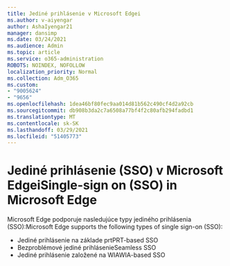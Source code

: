 ```yaml
---
title: Jediné prihlásenie v Microsoft Edgei
ms.author: v-aiyengar
author: AshaIyengar21
manager: dansimp
ms.date: 03/24/2021
ms.audience: Admin
ms.topic: article
ms.service: o365-administration
ROBOTS: NOINDEX, NOFOLLOW
localization_priority: Normal
ms.collection: Adm_O365
ms.custom:
- "9005624"
- "9656"
ms.openlocfilehash: 1dea46bf80fec9aa014d81b562c490cf4d2a92cb
ms.sourcegitcommit: db908b3da2c7a6508a77bf4f2c80afb294fadbd1
ms.translationtype: MT
ms.contentlocale: sk-SK
ms.lasthandoff: 03/29/2021
ms.locfileid: "51405773"
---
```

# <a name="single-sign-on-sso-in-microsoft-edge"></a><span data-ttu-id="03912-102">Jediné prihlásenie (SSO) v Microsoft Edgei</span><span class="sxs-lookup"><span data-stu-id="03912-102">Single-sign on (SSO) in Microsoft Edge</span></span>

<span data-ttu-id="03912-103">Microsoft Edge podporuje nasledujúce typy jediného prihlásenia (SSO):</span><span class="sxs-lookup"><span data-stu-id="03912-103">Microsoft Edge supports the following types of single sign-on (SSO):</span></span>
- <span data-ttu-id="03912-104">Jediné prihlásenie na základe prt</span><span class="sxs-lookup"><span data-stu-id="03912-104">PRT-based SSO</span></span>
- <span data-ttu-id="03912-105">Bezproblémové jediné prihlásenie</span><span class="sxs-lookup"><span data-stu-id="03912-105">Seamless SSO</span></span>
- <span data-ttu-id="03912-106">Jediné prihlásenie založené na WIA</span><span class="sxs-lookup"><span data-stu-id="03912-106">WIA-based SSO</span></span>
